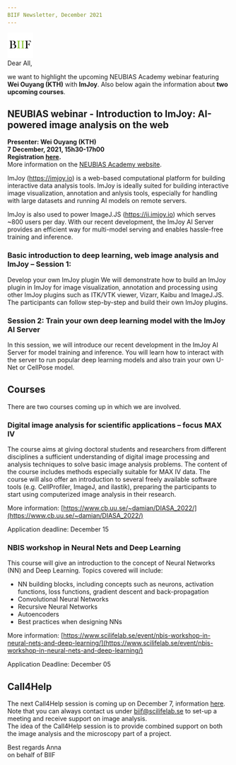 ```yaml
---
BIIF Newsletter, December 2021
---
```

![BIIF logo](/images/biif_logo_white.png )  
Dear All,

we want to highlight the upcoming NEUBIAS Academy webinar featuring **Wei Ouyang (KTH)** with **ImJoy**. Also below again the information about **two upcoming courses**.

## NEUBIAS webinar - Introduction to ImJoy: AI-powered image analysis on the web
**Presenter: Wei Ouyang (KTH)**  
**7 December, 2021, 15h30-17h00**  
**Registration [here](https://docs.google.com/forms/d/e/1FAIpQLSc-q-_0D5GebNti0zOZlsDDc_F9qfZqhjjcwCJL8MlhrOWI3w/viewform).**  
More information on the [NEUBIAS Academy website](http://eubias.org/NEUBIAS/training-schools/neubias-academy-home/).  

ImJoy (https://imjoy.io) is a web-based computational platform for building interactive data analysis tools.  ImJoy is ideally suited for building interactive image visualization, annotation and anlysis tools, especially for handling with large datasets and running AI models on remote servers.

ImJoy is also used to power ImageJ.JS (https://ij.imjoy.io) which serves ~800 users per day. With our recent development, the ImJoy AI Server provides an efficient way for multi-model serving and enables hassle-free training and inference.

### Basic introduction to deep learning, web image analysis and ImJoy – Session 1:

Develop your own ImJoy plugin We will demonstrate how to build an ImJoy plugin in ImJoy for image visualization, annotation and processing using other ImJoy plugins such as ITK/VTK viewer, Vizarr, Kaibu and ImageJ.JS. The participants can follow step-by-step and build their own ImJoy plugins.

### Session 2: Train your own deep learning model with the ImJoy AI Server

In this session, we will introduce our recent development in the ImJoy AI Server for model training and inference. You will learn how to interact with the server to run popular deep learning models and also train your own U-Net or CellPose model.

## Courses 

There are two courses coming up in which we are involved.

### Digital image analysis for scientific applications – focus MAX IV
The course aims at giving doctoral students and researchers from different disciplines a sufficient understanding of digital image processing and analysis techniques to solve basic image analysis problems. The content of the course includes methods especially suitable for MAX IV data. The course will also offer an introduction to several freely available software tools (e.g. CellProfiler, ImageJ, and ilastik), preparing the participants to start using computerized image analysis in their research.

More information: [https://www.cb.uu.se/~damian/DIASA_2022/](https://www.cb.uu.se/~damian/DIASA_2022/)

Application deadline: December 15

### NBIS workshop in Neural Nets and Deep Learning
This course will give an introduction to the concept of Neural Networks (NN) and Deep Learning.  Topics covered will include:

-   NN building blocks, including concepts such as neurons, activation functions, loss functions, gradient descent and back-propagation
-   Convolutional Neural Networks
-   Recursive Neural Networks
-   Autoencoders
-   Best practices when designing NNs

More information: [https://www.scilifelab.se/event/nbis-workshop-in-neural-nets-and-deep-learning/](https://www.scilifelab.se/event/nbis-workshop-in-neural-nets-and-deep-learning/)

Application Deadline: December 05

## Call4Help

The next Call4Help session is coming up on December 7, information [here](https://www.scilifelab.se/event/bioimage-informatics-call4help-6/).  
Note that you can always contact us under [biif@scilifelab.se](mailto:biif@scilifelab.se) to set-up a meeting and receive support on image analysis.  
The idea of the Call4Help session is to provide combined support on both the image analysis and the microscopy part of a project.

Best regards
Anna   
on behalf of BIIF
